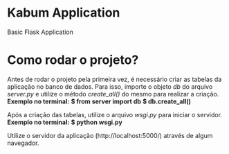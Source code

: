 # Kabum Application
Basic Flask Application

# Como rodar o projeto?
Antes de rodar o projeto pela primeira vez, é necessário criar as tabelas da aplicação no banco de dados. Para isso, importe o objeto *db* do arquivo *server.py* e utilize o método *create_all()* do mesmo para realizar a criação.
**Exemplo no terminal:**
**$ from server import db**
**$ db.create_all()**

Após a criação das tabelas, utilize o arquivo *wsgi.py* para iniciar o servidor.
**Exemplo no terminal:**
**$ python wsgi.py**

Utilize o servidor da aplicação (http://localhost:5000/) através de algum navegador.
